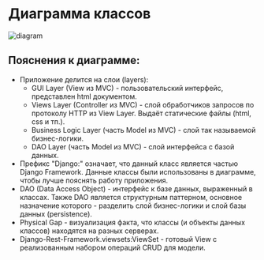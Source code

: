 # Диаграмма классов
![diagram](https://github.com/L1ttl3S1st3r/wannait/blob/master/Documents/Design/Class/classes.jpeg)
## Пояснения к диаграмме:
* Приложение делится на слои (layers):
  * GUI Layer (View из MVC) - пользовательский интерфейс, представлен html документом.
  * Views Layer (Controller из MVC) - слой обработчиков запросов по протоколу HTTP из View Layer. Выдаёт статические файлы (html, css и тп.).  
  * Business Logic Layer (часть Model из MVC) - слой так называемой бизнес-логики.  
  * DAO Layer (часть Model из MVC) - слой интерфейса с базой данных.  
* Префикс "Django:" означает, что данный класс является частью Django Framework. 
Данные классы были использованы в диаграмме, чтобы лучше пояснять работу приложения.  
* DAO (Data Access Object) - интерфейс к базе данных, выраженный в классах. Также DAO является структурным паттерном,
основное назначение которого - разделить слой бизнес-логики и слой базы данных (persistence).   
* Physical Gap - визуализация факта, что классы (и объекты данных классов) находятся на разных серверах.  
* Django-Rest-Framework.viewsets:ViewSet - готовый View с реализованным набором операций CRUD для модели.  
